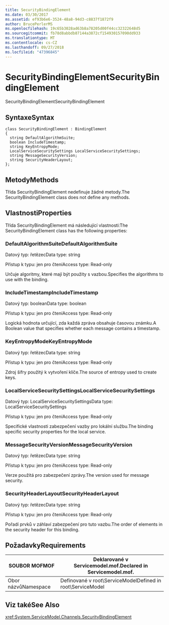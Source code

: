 ```yaml
---
title: SecurityBindingElement
ms.date: 03/30/2017
ms.assetid: ef93b6e6-3524-48a8-94d3-c8837f1872f9
author: BrucePerlerMS
ms.openlocfilehash: 19c65b3028ad63b8a78205d00f44cc32322648d5
ms.sourcegitcommit: fb78d8abbdb87144a3872cf154930157090dd933
ms.translationtype: MT
ms.contentlocale: cs-CZ
ms.lasthandoff: 09/27/2018
ms.locfileid: "47396845"
---
```

# <a name="securitybindingelement"></a><span data-ttu-id="e7d24-102">SecurityBindingElement</span><span class="sxs-lookup"><span data-stu-id="e7d24-102">SecurityBindingElement</span></span>
<span data-ttu-id="e7d24-103">SecurityBindingElement</span><span class="sxs-lookup"><span data-stu-id="e7d24-103">SecurityBindingElement</span></span>  
  
## <a name="syntax"></a><span data-ttu-id="e7d24-104">Syntaxe</span><span class="sxs-lookup"><span data-stu-id="e7d24-104">Syntax</span></span>  
  
```  
class SecurityBindingElement : BindingElement  
{  
  string DefaultAlgorithmSuite;  
  boolean IncludeTimestamp;  
  string KeyEntropyMode;  
  LocalServiceSecuritySettings LocalServiceSecuritySettings;  
  string MessageSecurityVersion;  
  string SecurityHeaderLayout;  
};  
```  
  
## <a name="methods"></a><span data-ttu-id="e7d24-105">Metody</span><span class="sxs-lookup"><span data-stu-id="e7d24-105">Methods</span></span>  
 <span data-ttu-id="e7d24-106">Třída SecurityBindingElement nedefinuje žádné metody.</span><span class="sxs-lookup"><span data-stu-id="e7d24-106">The SecurityBindingElement class does not define any methods.</span></span>  
  
## <a name="properties"></a><span data-ttu-id="e7d24-107">Vlastnosti</span><span class="sxs-lookup"><span data-stu-id="e7d24-107">Properties</span></span>  
 <span data-ttu-id="e7d24-108">Třída SecurityBindingElement má následující vlastnosti:</span><span class="sxs-lookup"><span data-stu-id="e7d24-108">The SecurityBindingElement class has the following properties:</span></span>  
  
### <a name="defaultalgorithmsuite"></a><span data-ttu-id="e7d24-109">DefaultAlgorithmSuite</span><span class="sxs-lookup"><span data-stu-id="e7d24-109">DefaultAlgorithmSuite</span></span>  
 <span data-ttu-id="e7d24-110">Datový typ: řetězec</span><span class="sxs-lookup"><span data-stu-id="e7d24-110">Data type: string</span></span>  
  
 <span data-ttu-id="e7d24-111">Přístup k typu: jen pro čtení</span><span class="sxs-lookup"><span data-stu-id="e7d24-111">Access type: Read-only</span></span>  
  
 <span data-ttu-id="e7d24-112">Určuje algoritmy, které mají být použity s vazbou.</span><span class="sxs-lookup"><span data-stu-id="e7d24-112">Specifies the algorithms to use with the binding.</span></span>  
  
### <a name="includetimestamp"></a><span data-ttu-id="e7d24-113">IncludeTimestamp</span><span class="sxs-lookup"><span data-stu-id="e7d24-113">IncludeTimestamp</span></span>  
 <span data-ttu-id="e7d24-114">Datový typ: boolean</span><span class="sxs-lookup"><span data-stu-id="e7d24-114">Data type: boolean</span></span>  
  
 <span data-ttu-id="e7d24-115">Přístup k typu: jen pro čtení</span><span class="sxs-lookup"><span data-stu-id="e7d24-115">Access type: Read-only</span></span>  
  
 <span data-ttu-id="e7d24-116">Logická hodnota určující, zda každá zpráva obsahuje časovou známku.</span><span class="sxs-lookup"><span data-stu-id="e7d24-116">A Boolean value that specifies whether each message contains a timestamp.</span></span>  
  
### <a name="keyentropymode"></a><span data-ttu-id="e7d24-117">KeyEntropyMode</span><span class="sxs-lookup"><span data-stu-id="e7d24-117">KeyEntropyMode</span></span>  
 <span data-ttu-id="e7d24-118">Datový typ: řetězec</span><span class="sxs-lookup"><span data-stu-id="e7d24-118">Data type: string</span></span>  
  
 <span data-ttu-id="e7d24-119">Přístup k typu: jen pro čtení</span><span class="sxs-lookup"><span data-stu-id="e7d24-119">Access type: Read-only</span></span>  
  
 <span data-ttu-id="e7d24-120">Zdroj šifry použitý k vytvoření klíče.</span><span class="sxs-lookup"><span data-stu-id="e7d24-120">The source of entropy used to create keys.</span></span>  
  
### <a name="localservicesecuritysettings"></a><span data-ttu-id="e7d24-121">LocalServiceSecuritySettings</span><span class="sxs-lookup"><span data-stu-id="e7d24-121">LocalServiceSecuritySettings</span></span>  
 <span data-ttu-id="e7d24-122">Datový typ: LocalServiceSecuritySettings</span><span class="sxs-lookup"><span data-stu-id="e7d24-122">Data type: LocalServiceSecuritySettings</span></span>  
  
 <span data-ttu-id="e7d24-123">Přístup k typu: jen pro čtení</span><span class="sxs-lookup"><span data-stu-id="e7d24-123">Access type: Read-only</span></span>  
  
 <span data-ttu-id="e7d24-124">Specifické vlastnosti zabezpečení vazby pro lokální službu.</span><span class="sxs-lookup"><span data-stu-id="e7d24-124">The binding specific security properties for the local service.</span></span>  
  
### <a name="messagesecurityversion"></a><span data-ttu-id="e7d24-125">MessageSecurityVersion</span><span class="sxs-lookup"><span data-stu-id="e7d24-125">MessageSecurityVersion</span></span>  
 <span data-ttu-id="e7d24-126">Datový typ: řetězec</span><span class="sxs-lookup"><span data-stu-id="e7d24-126">Data type: string</span></span>  
  
 <span data-ttu-id="e7d24-127">Přístup k typu: jen pro čtení</span><span class="sxs-lookup"><span data-stu-id="e7d24-127">Access type: Read-only</span></span>  
  
 <span data-ttu-id="e7d24-128">Verze použitá pro zabezpečení zprávy.</span><span class="sxs-lookup"><span data-stu-id="e7d24-128">The version used for message security.</span></span>  
  
### <a name="securityheaderlayout"></a><span data-ttu-id="e7d24-129">SecurityHeaderLayout</span><span class="sxs-lookup"><span data-stu-id="e7d24-129">SecurityHeaderLayout</span></span>  
 <span data-ttu-id="e7d24-130">Datový typ: řetězec</span><span class="sxs-lookup"><span data-stu-id="e7d24-130">Data type: string</span></span>  
  
 <span data-ttu-id="e7d24-131">Přístup k typu: jen pro čtení</span><span class="sxs-lookup"><span data-stu-id="e7d24-131">Access type: Read-only</span></span>  
  
 <span data-ttu-id="e7d24-132">Pořadí prvků v záhlaví zabezpečení pro tuto vazbu.</span><span class="sxs-lookup"><span data-stu-id="e7d24-132">The order of elements in the security header for this binding.</span></span>  
  
## <a name="requirements"></a><span data-ttu-id="e7d24-133">Požadavky</span><span class="sxs-lookup"><span data-stu-id="e7d24-133">Requirements</span></span>  
  
|<span data-ttu-id="e7d24-134">SOUBOR MOF</span><span class="sxs-lookup"><span data-stu-id="e7d24-134">MOF</span></span>|<span data-ttu-id="e7d24-135">Deklarované v Servicemodel.mof.</span><span class="sxs-lookup"><span data-stu-id="e7d24-135">Declared in Servicemodel.mof.</span></span>|  
|---------|-----------------------------------|  
|<span data-ttu-id="e7d24-136">Obor názvů</span><span class="sxs-lookup"><span data-stu-id="e7d24-136">Namespace</span></span>|<span data-ttu-id="e7d24-137">Definované v root\ServiceModel</span><span class="sxs-lookup"><span data-stu-id="e7d24-137">Defined in root\ServiceModel</span></span>|  
  
## <a name="see-also"></a><span data-ttu-id="e7d24-138">Viz také</span><span class="sxs-lookup"><span data-stu-id="e7d24-138">See Also</span></span>  
 <xref:System.ServiceModel.Channels.SecurityBindingElement>
